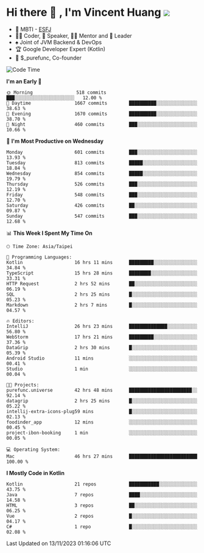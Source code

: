 # Hi there 👋 , I'm Vincent Huang ![](https://komarev.com/ghpvc/?username=Jian-Min-Huang)
- 👀 MBTI - [ESFJ](https://www.16personalities.com/esfj-personality)
- 👨‍💻 Coder, 🎤 Speaker, 👨‍🏫 Mentor and 🚀 Leader
- ♠️ Joint of JVM Backend & DevOps
- 🏆 Google Developer Expert (Kotlin)
- 💼 $_purefunc, Co-founder

<!--START_SECTION:waka-->
![Code Time](http://img.shields.io/badge/Code%20Time-2%2C877%20hrs%201%20min-blue)

**I'm an Early 🐤** 

```text
🌞 Morning                518 commits         ███░░░░░░░░░░░░░░░░░░░░░░   12.00 % 
🌆 Daytime                1667 commits        ██████████░░░░░░░░░░░░░░░   38.63 % 
🌃 Evening                1670 commits        ██████████░░░░░░░░░░░░░░░   38.70 % 
🌙 Night                  460 commits         ███░░░░░░░░░░░░░░░░░░░░░░   10.66 % 
```
📅 **I'm Most Productive on Wednesday** 

```text
Monday                   601 commits         ███░░░░░░░░░░░░░░░░░░░░░░   13.93 % 
Tuesday                  813 commits         █████░░░░░░░░░░░░░░░░░░░░   18.84 % 
Wednesday                854 commits         █████░░░░░░░░░░░░░░░░░░░░   19.79 % 
Thursday                 526 commits         ███░░░░░░░░░░░░░░░░░░░░░░   12.19 % 
Friday                   548 commits         ███░░░░░░░░░░░░░░░░░░░░░░   12.70 % 
Saturday                 426 commits         ██░░░░░░░░░░░░░░░░░░░░░░░   09.87 % 
Sunday                   547 commits         ███░░░░░░░░░░░░░░░░░░░░░░   12.68 % 
```


📊 **This Week I Spent My Time On** 

```text
🕑︎ Time Zone: Asia/Taipei

💬 Programming Languages: 
Kotlin                   16 hrs 11 mins      █████████░░░░░░░░░░░░░░░░   34.84 % 
TypeScript               15 hrs 28 mins      ████████░░░░░░░░░░░░░░░░░   33.31 % 
HTTP Request             2 hrs 52 mins       ██░░░░░░░░░░░░░░░░░░░░░░░   06.19 % 
SQL                      2 hrs 25 mins       █░░░░░░░░░░░░░░░░░░░░░░░░   05.23 % 
Markdown                 2 hrs 7 mins        █░░░░░░░░░░░░░░░░░░░░░░░░   04.57 % 

🔥 Editors: 
IntelliJ                 26 hrs 23 mins      ██████████████░░░░░░░░░░░   56.80 % 
WebStorm                 17 hrs 21 mins      █████████░░░░░░░░░░░░░░░░   37.36 % 
DataGrip                 2 hrs 30 mins       █░░░░░░░░░░░░░░░░░░░░░░░░   05.39 % 
Android Studio           11 mins             ░░░░░░░░░░░░░░░░░░░░░░░░░   00.41 % 
Studio                   1 min               ░░░░░░░░░░░░░░░░░░░░░░░░░   00.04 % 

🐱‍💻 Projects: 
purefunc.universe        42 hrs 48 mins      ███████████████████████░░   92.14 % 
datagrip                 2 hrs 25 mins       █░░░░░░░░░░░░░░░░░░░░░░░░   05.22 % 
intellij-extra-icons-plug59 mins             █░░░░░░░░░░░░░░░░░░░░░░░░   02.13 % 
foodinder_app            12 mins             ░░░░░░░░░░░░░░░░░░░░░░░░░   00.45 % 
project-ibon-booking     1 min               ░░░░░░░░░░░░░░░░░░░░░░░░░   00.05 % 

💻 Operating System: 
Mac                      46 hrs 27 mins      █████████████████████████   100.00 % 
```

**I Mostly Code in Kotlin** 

```text
Kotlin                   21 repos            ███████████░░░░░░░░░░░░░░   43.75 % 
Java                     7 repos             ████░░░░░░░░░░░░░░░░░░░░░   14.58 % 
HTML                     3 repos             ██░░░░░░░░░░░░░░░░░░░░░░░   06.25 % 
Vue                      2 repos             █░░░░░░░░░░░░░░░░░░░░░░░░   04.17 % 
C#                       1 repo              █░░░░░░░░░░░░░░░░░░░░░░░░   02.08 % 
```




 Last Updated on 13/11/2023 01:16:06 UTC
<!--END_SECTION:waka-->
